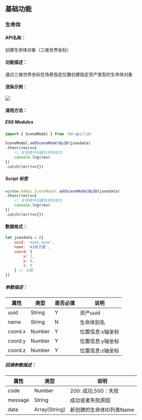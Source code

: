 <!--
 * @Author: your name
 * @Date: 2022-3-30 14:46:09
 * @LastEditTime: 2022-05-17 13:48:18
 * @LastEditors: 关广强 ggq@jsszkd.com
 * @Description: 打开koroFileHeader查看配置 进行设置: https://github.com/OBKoro1/koro1FileHeader/wiki/%E9%85%8D%E7%BD%AE
 * @FilePath: /KD-API-DOCS/public/md/api/获取场景列表.md
-->
## 基础功能
### 生命体

#### API名称：
创建生命体对象（三维世界坐标）
#### 功能描述：

通过三维世界坐标在场景指定位置创建指定资产类型的生命体对象

#### 渲染示例：
![](../../image/example/创建生命体对象（三维世界坐标）2.webp)

#### 调用方法：

##### ES6 Modules
``` javascript
import { SceneModel } from 'kd-api/lib'

SceneModel.addSceneModelBy3D(jsondata)
.then((res)=>{
    // 在场景中创建⽣命体成功
    console.log(res)
})
.catch((err)=>{})
```

##### Script 标签
``` javascript
window.KdApi.SceneModel.addSceneModelBy3D(jsondata)
.then((res)=>{
    // 在场景中创建⽣命体成功
    console.log(res)
})
.catch((err)=>{})
```


#### 数据格式：

```javascript
let jsondata = [{
    uuid: 'xxxx_xxxx',
    name: 'A1栋⼤厦',
    coord: {
        x: 1,
        y: 0,
        z: 0
    } // 位置
}]
```
##### 参数描述：

| 属性      | 类型           | 是否必填 | 说明        |
|---------|--------------|------|-----------|
| uuid    | String | Y    | 资产uuid    |
| name    | String | N    | 生命体别名    |
| coord.x | Number | Y    | 位置信息:x轴坐标 |
| coord.y | Number | Y    | 位置信息:y轴坐标 |
| coord.z | Number | Y    | 位置信息:z轴坐标 |


##### 回调参数描述：
| 属性      | 类型   | 说明                     |
|---------| ------ | ------------------------ |
| code    | Number | 200: 成功,500：失败  |
| message | String | 成功或者失败原因  |
| data    | Array[String] | 新创建的生命体ID列表Name  |
